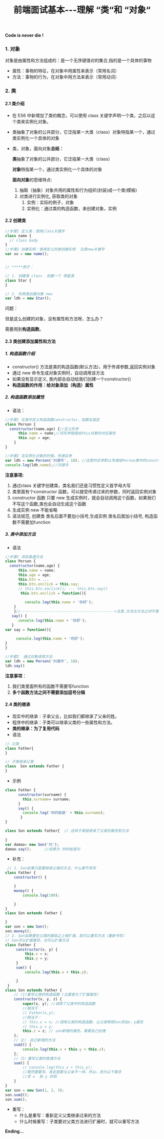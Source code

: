 ﻿---
title: 前端面试基本---理解 “类“和 “对象“
type: "tags"
tags: ["ES6","类","Web","对象","JavaScript","Class"]
---

**Code is never die !**

### 1. 对象

对象是由属性和方法组成的：是一个无序键值对的集合,指的是一个具体的事物

- 属性：事物的特征，在对象中用属性来表示（常用名词）
- 方法：事物的行为，在对象中用方法来表示（常用动词）

### 2. 类

#### 2.1 类介绍

- 在 ES6 中新增加了类的概念，可以使用 class 关键字声明一个类，之后以这个类来实例化对象。

- 类抽象了对象的公共部分，它泛指某一大类（class）对象特指某一个，通过类实例化一个具体的对象

- 类，对象，面向对象**总结：**

  **类**抽象了对象的公共部分，它泛指某一大类（class） 

  **对象**特指某一个，通过类实例化一个具体的对象 

  **面向对象**的思维特点:  

  1. 抽取（抽象）对象共用的属性和行为组织(封装)成一个类(模板) 
  2. 对类进行实例化, 获取类的对象
     1. 实例：实际的例子，对象
     2. 实例化：通过类的构造函数，来创建对象，实例

#### 2.2 创建类  

```javascript
//步骤1 定义类：使用class关键字
class name {
  // class body
}     
//步骤2 创建实例：使用定义的类创建实例  注意new关键字
var xx = new name();     


// *****例子：

// 1. 创建类 class  创建一个 明星类
class Star {
}

// 2. 利用类创建对象 new
var ldh = new Star();
```

问题：

但是这么创建的对象，没有属性和方法呀，怎么办？

需要用到**构造函数**。

#### 2.3 类创建添加属性和方法

##### 1. 构造函数介绍

- constructor() 方法是类的构造函数(默认方法)，用于传递参数,返回实例对象
- 通过 new 命令生成对象实例时，自动调用该方法
- 如果没有显示定义, 类内部会自动给我们创建一个constructor() 
- **构造函数的作用：给对象添加（构造）属性**

##### 2. 构造函数添加属性

- 语法：

```js
//步骤1 在类中定义构造函数constructor，函数名固定
class Person {
  constructor(name,age) {//定义形参
      this.name = name;//将形参赋值给this对象的对应属性
      this.age = age;
    }
}       

//步骤2 在实例化对象的时候，传递实参
var ldh = new Person('刘德华', 18); //这里的实参默认传递给Person类中的constructor
console.log(ldh.name);//刘德华
```

**注意事项:**

1. 通过class 关键字创建类，类名我们还是习惯性定义首字母大写
2. 类里面有个constructor 函数，可以接受传递过来的参数，同时返回实例对象
3. constructor 函数 只要 new 生成实例时，就会自动调用这个函数，如果我们不写这个函数,类也会自动生成这个函数
4. 生成实例 new 不能省略
5. 语法规范, 创建类 类名后面不要加小括号,生成实例 类名后面加小括号, 构造函数不需要加function

##### 3. 类中添加方法  

- 语法

```js
//步骤1 添加普通方法
class Person {
  constructor(name,age) {  
      this.name = name;
      this.age = age;
      this.btn = ...
      this.btn.onclick = this.say;
      // this.btn.onclick(); --- this.btn.say()
       this.btn.onclick = function(){
    
         console.log(this.name + '你好');
    }
    }//------------------------------------------->注意,方法与方法之间不需要添加逗号
   say() {
      console.log(this.name + '你好');
   }
var say = function(){
    
     console.log(this.name + '你好');
}
}       

//步骤2  通过对象调用方法
var ldh = new Person('刘德华', 18); 
ldh.say()   
```

**注意事项**：        

1. 我们类里面所有的函数不需要写function 
2. **多个函数方法之间不需要添加逗号分隔**

#### 2.4 类的继承 

- 现实中的继承：子承父业，比如我们都继承了父亲的姓。 
- 程序中的继承：子类可以继承父类的一些属性和方法。
- **类的继承：为了复用代码**
- 语法

```js
// 父类
class Father{   
} 

// 子类继承父类
class  Son extends Father {  
}       
```

- 示例

```js
class Father {
      constructor(surname) {
        this.surname= surname;
      }
      say() {
        console.log('你的姓是' + this.surname);
       }
}

class Son extends Father{  // 这样子类就继承了父类的属性和方法
    
}
var damao= new Son('刘');
damao.say();      //结果为 你的姓是刘
```

- 补充：

```js
 // 1. Son如果只是要继承父类的方法，什么都不用写
class Father {
    constructor() {

    }
    money() {
        console.log(100);

    }
}
class Son extends Father {

}
var son = new Son();
son.money();
// 2. Son如果要在父类的基础之上做扩展，就可以重写方法（重新书写）
// Son可以扩展属性，也可以扩展方法
class Father {
     constructor(x, y) {
         this.x = x;
         this.y = y;
     }
     sum() {
         console.log(this.x + this.y);

     }
 }
class Son extends Father {
    // (1)重写父类的构造函数 (主要是为了扩展属性)
    constructor(x, y, z) {
        super(x, y); //调用了父类中的构造函数
        //相当于：
        // Father(x,y);
        //相当于：
        // this.x = x; //调用父类的构造函数，让父类帮助Son添加x，y属性
        // this.y = y;
        this.z = z; // son新增的属性，需要自己处理
    };
    //（2） 自己新增的方法
    sum2() {
        console.log(this.x + this.y + this.z);
    };
    //（3）重写父类的普通方法
    sum() {
        // console.log(this.x + this.y);
        //既然要重写，肯定是要与父亲不一样，所以，改为以下需求
        //求 x  到 y 的和
    }
}
var son = new Son(1, 2, 3);
son.sum2();
son.sum();
```

- 重写：
  - 什么是重写：重新定义父类继承过来的方法 
  - 什么时候重写：子类要对父类方法进行扩展时，就可以重写方法

**Ending...**


